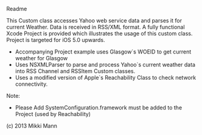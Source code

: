 Readme

This Custom class accesses Yahoo web service data and parses it for current Weather. Data is received in RSS/XML format.
A fully functional Xcode Project is provided which illustrates the usage of this custom class. Project is targeted for iOS 5.0 upwards.


- Accompanying Project example uses Glasgow`s WOEID to get current weather for Glasgow
- Uses NSXMLParser to parse and process Yahoo`s current weather data into RSS Channel and RSSItem Custom classes.
- Uses a modified version of Apple`s Reachability Class to check network connectivity.

Note:
- Please Add SystemConfiguration.framework must be added to the Project (used by Reachability) 


(c) 2013 Mikki Mann
